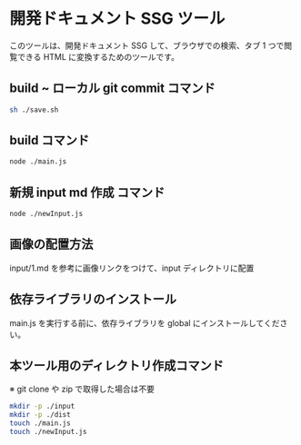 # 開発ドキュメント SSG ツール

このツールは、開発ドキュメント SSG して、ブラウザでの検索、タブ 1 つで閲覧できる HTML に変換するためのツールです。

## build ~ ローカル git commit コマンド

```bash
sh ./save.sh
```

## build コマンド

```bash
node ./main.js
```

## 新規 input md 作成 コマンド

```bash
node ./newInput.js
```

## 画像の配置方法

input/1.md を参考に画像リンクをつけて、input ディレクトリに配置

## 依存ライブラリのインストール

main.js を実行する前に、依存ライブラリを global にインストールしてください。

## 本ツール用のディレクトリ作成コマンド

※ git clone や zip で取得した場合は不要

```bash
mkdir -p ./input
mkdir -p ./dist
touch ./main.js
touch ./newInput.js
```
